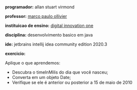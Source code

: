 **programador:** allan stuart virmond

**professor:** [marco paulo ollivier](https://github.com/marcopollivier)

**instituicao de ensino:** [digital innovation one](https://digitalinnovation.one/)

**disciplina:** desenvolvimento basico em java

**ide:** jetbrains intellij idea community edition 2020.3

**exercicio:**

Aplique o que aprendemos:
- Descubra o timeInMilis do dia que você nasceu;
- Converta em um objeto Date;
- Verifique se ele é anterior ou posterior a 15 de maio 
  de 2010